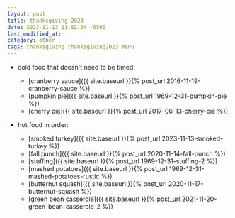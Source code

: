 ```yaml
---
layout: post
title: thanksgiving 2023
date: 2023-11-13 11:02:04 -0500
last_modified_at: 
category: other
tags: thanksgiving thanksgiving2023 menu
---
```


* cold food that doesn't need to be timed:
  * [cranberry sauce]({{ site.baseurl }}{% post_url 2016-11-19-cranberry-sauce %})
  * [pumpkin pie]({{ site.baseurl }}{% post_url 1969-12-31-pumpkin-pie %})
  * [cherry pie]({{ site.baseurl }}{% post_url 2017-06-13-cherry-pie %})

* hot food in order:
  * [smoked turkey]({{ site.baseurl }}{% post_url 2023-11-13-smoked-turkey %})
  * [fall punch]({{ site.baseurl }}{% post_url 2020-11-14-fall-punch %})
  * [stuffing]({{ site.baseurl }}{% post_url 1969-12-31-stuffing-2 %})
  * [mashed potatoes]({{ site.baseurl }}{% post_url 1969-12-31-mashed-potatoes-rustic %})
  * [butternut squash]({{ site.baseurl }}{% post_url 2020-11-17-butternut-squash %})
  * [green bean casserole]({{ site.baseurl }}{% post_url 2021-11-20-green-bean-casserole-2 %})
